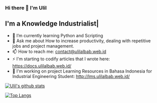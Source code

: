 ### Hi there 👋 I'm Ulil
## I'm a Knowledge Industrialist|
- 🌱 I’m currently learning Python and Scripting 
- 💬 Ask me about How to increase productivity, dealing with repetitive jobs and project management.
- 📫 How to reach me: contact@ulilalbab.web.id
- ⚡  I'm starting to codify articles that I wrote here: https://docs.ulilalbab.web.id/
- 🔭 I'm working on project Learning Resources in Bahasa Indonesia for Industrial Engineering Student: http://lms.ulilalbab.web.id/ 

[![Ulil's github stats](https://github-readme-stats.vercel.app/api?username=ulilalbab)](https://github.com/anuraghazra/github-readme-stats)


[![Top Langs](https://github-readme-stats.vercel.app/api/top-langs/?username=ulilalbab)](https://github.com/anuraghazra/github-readme-stats)


<!--
**ulilalbab/ulilalbab** is a ✨ _special_ ✨ repository because its `README.md` (this file) appears on your GitHub profile.

Here are some ideas to get you started:

- 🔭 I’m currently working on ...
- 🌱 I’m currently learning ...
- 👯 I’m looking to collaborate on ...
- 🤔 I’m looking for help with ...
- 💬 Ask me about ...
- 📫 How to reach me: ...
- 😄 Pronouns: ...
- ⚡ Fun fact: ...
-->
